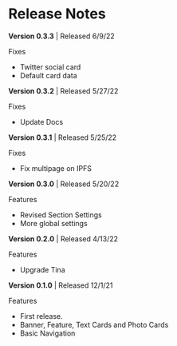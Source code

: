 
# Release Notes

**Version 0.3.3**  | Released 6/9/22

Fixes
- Twitter social card
- Default card data


**Version 0.3.2**  | Released 5/27/22

Fixes
- Update Docs


**Version 0.3.1**  | Released 5/25/22

Fixes
- Fix multipage on IPFS


**Version 0.3.0**  | Released 5/20/22

Features
- Revised Section Settings
- More global settings


**Version 0.2.0**  | Released 4/13/22

Features
- Upgrade Tina


**Version 0.1.0**  | Released 12/1/21

Features
- First release.
- Banner, Feature, Text Cards and Photo Cards
- Basic Navigation
